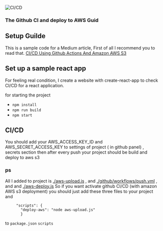 ![CI/CD](https://github.com/mohammadranjbarz/github-ci-cd-aws-s3/workflows/CI/CD/badge.svg?branch=master)

### The Github CI and deploy to AWS Guid

## Setup Guilde
This is a sample code for a Medium article, First of all I recommend you to read that.
[CI/CD Using Github Actions And Amazon AWS S3](https://medium.com/@mranjbar.z2993/ci-cd-using-github-actions-and-amazon-aws-s3-9693db13adda)


## Set up a sample react app
For feeling real condition, I create a website with create-react-app to check CI/CD for a react application.

for starting the project

* `npm install`
* `npm run build`
* `npm start`


## CI/CD
You should add your AWS_ACCESS_KEY_ID and AWS_SECRET_ACCESS_KEY to settings of project ( in github panel) , secrets section
then after every push your project should be build and deploy to aws s3

### ps

All I added to project is   [./aws-upload.js](aws-upload.js) , and [./github/workflows/push.yml](./github/workflows/push.yml) ,  and
and  [./aws-deploy.js](./aws-deploy.js) So if you want
activate github CI/CD (with amazon AWS s3 deployment)
you should just add these three files to your project and
```
     "scripts": {
       "deploy-aws": "node aws-upload.js"
       }
```

to   `package.json`  `scripts`
